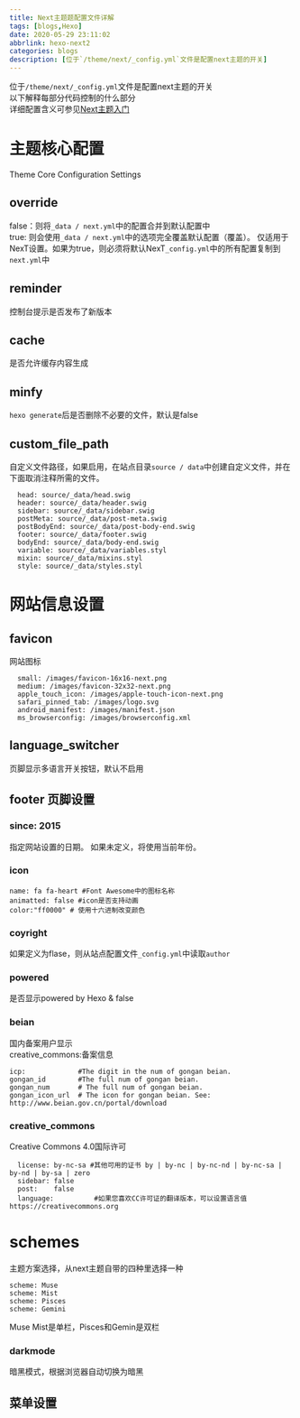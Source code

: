 ```yaml
---
title: Next主题题配置文件详解
tags: [blogs,Hexo]
date: 2020-05-29 23:11:02
abbrlink: hexo-next2
categories: blogs
description: [位于`/theme/next/_config.yml`文件是配置next主题的开关]
---
```

位于`/theme/next/_config.yml`文件是配置next主题的开关    
以下解释每部分代码控制的什么部分  
详细配置含义可参见[Next主题入门](https://theme-next.js.org/docs/getting-started/)
# 主题核心配置
Theme Core Configuration Settings
## override
false：则将`_data / next.yml`中的配置合并到默认配置中  
true: 则会使用`_data / next.yml`中的选项完全覆盖默认配置（覆盖）。 仅适用于NexT设置。如果为true，则必须将默认NexT`_config.yml`中的所有配置复制到`next.yml`中
## reminder
控制台提示是否发布了新版本
## cache
是否允许缓存内容生成
## minfy
`hexo generate`后是否删除不必要的文件，默认是false
## custom_file_path
自定义文件路径，如果启用，在站点目录`source / data`中创建自定义文件，并在下面取消注释所需的文件。  
```
  head: source/_data/head.swig
  header: source/_data/header.swig
  sidebar: source/_data/sidebar.swig
  postMeta: source/_data/post-meta.swig
  postBodyEnd: source/_data/post-body-end.swig
  footer: source/_data/footer.swig
  bodyEnd: source/_data/body-end.swig
  variable: source/_data/variables.styl
  mixin: source/_data/mixins.styl
  style: source/_data/styles.styl
```
# 网站信息设置
## favicon
网站图标
```
  small: /images/favicon-16x16-next.png
  medium: /images/favicon-32x32-next.png
  apple_touch_icon: /images/apple-touch-icon-next.png
  safari_pinned_tab: /images/logo.svg
  android_manifest: /images/manifest.json
  ms_browserconfig: /images/browserconfig.xml

```
## language_switcher
页脚显示多语言开关按钮，默认不启用

## footer 页脚设置
### since: 2015
指定网站设置的日期。 如果未定义，将使用当前年份。
### icon
```shell
name: fa fa-heart #Font Awesome中的图标名称
animatted: false #icon是否支持动画
color:"ff0000" # 使用十六进制改变颜色
```
### coyright
如果定义为flase，则从站点配置文件`_config.yml`中读取`author`
### powered
是否显示powered by Hexo & false
### beian
国内备案用户显示  
creative_commons:备案信息
```shell    
icp:             #The digit in the num of gongan beian.
gongan_id        #The full num of gongan beian.
gongan_num       # The full num of gongan beian.
gongan_icon_url  # The icon for gongan beian. See: http://www.beian.gov.cn/portal/download
```
### creative_commons
Creative Commons 4.0国际许可
```shell
  license: by-nc-sa #其他可用的证书 by | by-nc | by-nc-nd | by-nc-sa | by-nd | by-sa | zero
  sidebar: false
  post:    false
  language:          #如果您喜欢CC许可证的翻译版本，可以设置语言值 https://creativecommons.org
```
# schemes
主题方案选择，从next主题自带的四种里选择一种
```
scheme: Muse
scheme: Mist
scheme: Pisces
scheme: Gemini
```
Muse Mist是单栏，Pisces和Gemin是双栏
### darkmode
暗黑模式，根据浏览器自动切换为暗黑
## 菜单设置

